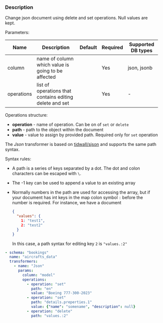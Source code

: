 ### Description

Change json document using delete and set operations. Null values are kept.

Parameters:

| Name       | Description                                             | Default | Required | Supported DB types |
|------------|---------------------------------------------------------|---------|----------|--------------------|
| column     | name of column which value is going to be affected      |         | Yes      | json, jsonb        |
| operations | list of operations that contains editing delete and set |         | Yes      | -                  |

Operations structure:

* **operation** - name of operation. Can be on of `set` or `delete`
* **path** - path to the object within the document
* **value** - value to assign by provided path. Required only for `set` operation

The _Json_ transformer is based on [tidwall/sjson](https://github.com/tidwall/sjson) and supports the same path syntax.

Syntax rules:

* A path is a series of keys separated by a dot. The dot and colon characters can be escaped with `\`.
* The -1 key can be used to append a value to an existing array
* Normally numbers in the path are used for accessing the array, but if your document has int keys in the
  map colon symbol `:` before the number is required. For instance, we have a document

    ``` json
    {
      "values": {
        1: "test1",
        2: "test2"
      }
    }
    ```
  In this case, a path syntax for editing key `2` is `"values.:2"`

``` yaml title="Json transformer example"
- schema: "bookings"
  name: "aircrafts_data"
  transformers:
    - name: "Json"
      params:
        column: "model"
        operations:
          - operation: "set"
            path: "en"
            value: "Boeing 777-300-2023"
          - operation: "set"
            path: "details.preperties.1"
            value: {"name": "somename", "description": null}
          - operation: "delete"
            path: "values.:2"
```